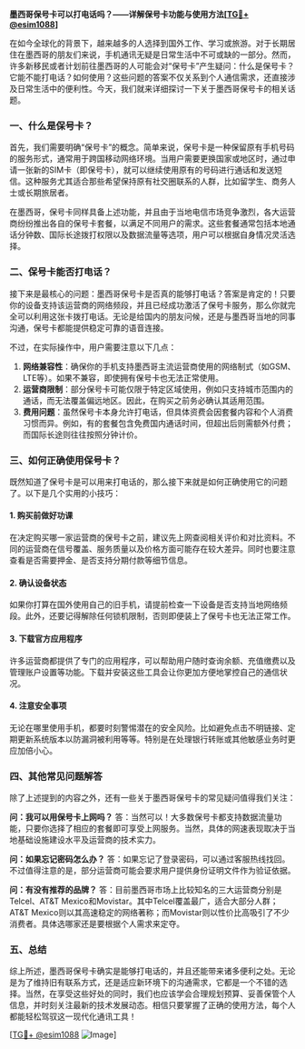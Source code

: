 **墨西哥保号卡可以打电话吗？——详解保号卡功能与使用方法[[TG💪+ @esim1088](https://t.me/s/esim1088)]**

在如今全球化的背景下，越来越多的人选择到国外工作、学习或旅游。对于长期居住在墨西哥的朋友们来说，手机通讯无疑是日常生活中不可或缺的一部分。然而，许多新移民或者计划前往墨西哥的人可能会对“保号卡”产生疑问：什么是保号卡？它能不能打电话？如何使用？这些问题的答案不仅关系到个人通信需求，还直接涉及日常生活中的便利性。今天，我们就来详细探讨一下关于墨西哥保号卡的相关话题。

### 一、什么是保号卡？

首先，我们需要明确“保号卡”的概念。简单来说，保号卡是一种保留原有手机号码的服务形式，通常用于跨国移动网络环境。当用户需要更换国家或地区时，通过申请一张新的SIM卡（即保号卡），就可以继续使用原有的号码进行通话和发送短信。这种服务尤其适合那些希望保持原有社交圈联系的人群，比如留学生、商务人士或长期旅居者。

在墨西哥，保号卡同样具备上述功能，并且由于当地电信市场竞争激烈，各大运营商纷纷推出各自的保号卡套餐，以满足不同用户的需求。这些套餐通常包括本地通话分钟数、国际长途拨打权限以及数据流量等选项，用户可以根据自身情况灵活选择。

### 二、保号卡能否打电话？

接下来是最核心的问题：墨西哥保号卡是否真的能够打电话？答案是肯定的！只要你的设备支持该运营商的网络频段，并且已经成功激活了保号卡服务，那么你就完全可以利用这张卡拨打电话。无论是给国内的朋友问候，还是与墨西哥当地的同事沟通，保号卡都能提供稳定可靠的语音连接。

不过，在实际操作中，用户需要注意以下几点：
1. **网络兼容性**：确保你的手机支持墨西哥主流运营商使用的网络制式（如GSM、LTE等）。如果不兼容，即使拥有保号卡也无法正常使用。
2. **运营商限制**：部分保号卡可能仅限于特定区域使用，例如只支持城市范围内的通话，而无法覆盖偏远地区。因此，在购买之前务必确认其适用范围。
3. **费用问题**：虽然保号卡本身允许打电话，但具体资费会因套餐内容和个人消费习惯而异。例如，有的套餐包含免费国内通话时间，但超出后则需额外付费；而国际长途则往往按照分钟计价。

### 三、如何正确使用保号卡？

既然知道了保号卡是可以用来打电话的，那么接下来就是如何正确使用它的问题了。以下是几个实用的小技巧：

#### 1. 购买前做好功课
在决定购买哪一家运营商的保号卡之前，建议先上网查阅相关评价和对比资料。不同的运营商在信号覆盖、服务质量以及价格方面可能存在较大差异。同时也要注意查看是否需要押金、是否支持分期付款等细节信息。

#### 2. 确认设备状态
如果你打算在国外使用自己的旧手机，请提前检查一下设备是否支持当地网络频段。此外，还要记得解除任何锁机限制，否则即便装上了保号卡也无法正常工作。

#### 3. 下载官方应用程序
许多运营商都提供了专门的应用程序，可以帮助用户随时查询余额、充值缴费以及管理账户设置等功能。下载并安装这些工具会让你更加方便地掌控自己的通信状况。

#### 4. 注意安全事项
无论在哪里使用手机，都要时刻警惕潜在的安全风险。比如避免点击不明链接、定期更新系统版本以防漏洞被利用等等。特别是在处理银行转账或其他敏感业务时更应加倍小心。

### 四、其他常见问题解答

除了上述提到的内容之外，还有一些关于墨西哥保号卡的常见疑问值得我们关注：

**问：我可以用保号卡上网吗？**
答：当然可以！大多数保号卡都支持数据流量功能，只要你选择了相应的套餐即可享受上网服务。当然，具体的网速表现取决于当地基础设施建设水平及运营商的技术实力。

**问：如果忘记密码怎么办？**
答：如果忘记了登录密码，可以通过客服热线找回。不过值得注意的是，部分运营商可能会要求用户提供身份证明文件作为验证依据。

**问：有没有推荐的品牌？**
答：目前墨西哥市场上比较知名的三大运营商分别是Telcel、AT&T Mexico和Movistar。其中Telcel覆盖最广，适合大部分人群；AT&T Mexico则以其高速稳定的网络著称；而Movistar则以性价比高吸引了不少消费者。具体选哪家还是要根据个人需求来定夺。

### 五、总结

综上所述，墨西哥保号卡确实是能够打电话的，并且还能带来诸多便利之处。无论是为了维持旧有联系方式，还是适应新环境下的沟通需求，它都是一个不错的选择。当然，在享受这些好处的同时，我们也应该学会合理规划预算、妥善保管个人信息，并时刻关注最新的技术发展动态。相信只要掌握了正确的使用方法，每个人都能轻松驾驭这一现代化通讯工具！

[[TG💪+ @esim1088](https://t.me/s/esim1088) ![Image](https://i.postimg.cc/4NQfJmqS/Snipaste-2025-05-13-00-14-12.png)]